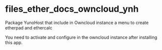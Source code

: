 files_ether_docs_owncloud_ynh
=============================

Package YunoHost that include in Owncloud instance a menu to create etherpad and ethercalc

You need to activate and configure in the owncloud instance after installing this app.
